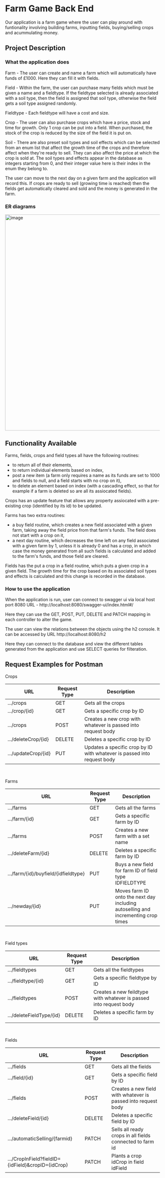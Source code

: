# Farm Game Back End


Our application is a farm game where the user can play around with funtionality involving building farms, inputting fields, buying/selling crops and acummulating money.


## Project Description
### What the application does
Farm - The user can create and name a farm which will automatically have funds of £1000. Here they can fill it with fields.
<br/>

Field - Within the farm, the user can purchase many fields which must be given a name and a fieldtype. If the fieldtype selected is already associated with a soil type, then the field is assigned that soil type, otherwise the field gets a soil type assigned randomly.
<br/>

Fieldtype - Each fieldtype will have a cost and size.
<br/>

Crop - The user can also purchase crops which have a price, stock and time for growth. Only 1 crop can be put into a field. When purchased, the stock of the crop is reduced by the size of the field it is put on.
<br/>

Soil - There are also preset soil types and soil effects which can be selected from an enum list that affect the growth time of the crops and therefore affect when they're ready to sell. They can also affect the price at which the crop is sold at. The soil types and effects appear in the database as integers starting from 0, and their integer value here is their index in the enum they belong to.
<br/>

The user can move to the next day on a given farm and the application will record this. If crops are ready to sell (growing time is reached) then the fields get automatically cleared and sold and the money is generated in the farm.

### ER diagrams

<img width="703" alt="image" src="https://user-images.githubusercontent.com/93927995/171015421-3401598d-4e0e-4499-93d2-3bd7c534a7fe.png">

## Functionality Available

Farms, fields, crops and field types all have the following routines:
* to return all of their elements, 
* to return individual elements based on index, 
* post a new item (a farm only requires a name as its funds are set to 1000 and fields to null, and a field starts with no crop on it),
* to delete an element based on index (with a cascading effect, so that for example if a farm is deleted so are all its assiocated fields).

Crops has an update feature that allows any property assiocated with a pre-existing crop (identified by its id) to be updated. <br/>

Farms has two extra routines:
* a buy field routine, which creates a new field associated with a given farm, taking away the field price from that farm's funds. The field does not start with a crop on it,
* a next day routine, which decreases the time left on any field associated with a given farm by 1, unless it is already 0 and has a crop, in which case the money generated from all such fields is calculated and added to the farm's funds, and those field are cleared.

Fields has the put a crop in a field routine, which puts a given crop in a given field. The growth time for the crop based on its associated soil types and effects is calculated and this change is recorded in the database.

### How to use the application
When the application is run, user can connect to swagger ui via local host port 8080 URL - http://localhost:8080/swagger-ui/index.html#/
<br/>

Here they can use the GET, POST, PUT, DELETE and PATCH mapping in each controller to alter the game.
<br/>

The user can view the relations between the objects using the h2 console. It can be accessed by URL http://localhost:8080/h2
<br/>

Here they can connect to the database and view the different tables generated from the application and use SELECT queries for filteration.

## Request Examples for Postman

Crops
<br />

| URL                     | Request Type  | Description                                                             |
| -------------           | ------------- | ---------------------                                                   |
| .../crops               | GET           | Gets all the crops                                                      |
| .../crop/{id}           | GET           | Gets a specific crop by ID                                              |
| .../crops               | POST          | Creates a new crop with whatever is passed into request body            |
| .../deleteCrop/{id}     | DELETE        | Deletes a specific crop by ID                                           |
| .../updateCrop/{id}     | PUT           | Updates a specific crop by ID with whatever is passed into request body |

<br />

Farms
<br />

| URL                                   | Request Type  | Description                                                                       |
| -------------                         | ------------- | ---------------------                                                             |
| .../farms                             | GET           | Gets all the farms                                                                |
| .../farm/{id}                         | GET           | Gets a specific farm by ID                                                        |
| .../farms                             | POST          | Creates a new farm with a set name                                                |
| .../deleteFarm/{id}                   | DELETE        | Deletes a specific farm by ID                                                     |
| .../farm/{id}/buyfield/{idfieldtype}  | PUT           | Buys a new field for farm ID of field type IDFIELDTYPE                            |
| .../newday/{id}                       | PUT           | Moves farm ID onto the next day including autoselling and incrementing crop times |

<br />

Field types
<br />

| URL                                   | Request Type  | Description                                                       |
| -------------                         | ------------- | ---------------------                                             |
| .../fieldtypes                        | GET           | Gets all the fieldtypes                                           |
| .../fieldtype/{id}                    | GET           | Gets a specific fieldtype by ID                                   |
| .../fieldtypes                        | POST          | Creates a new feildtype with whatever is passed into request body |
| .../deleteFieldType/{id}              | DELETE        | Deletes a specific farm by ID                                     |

<br />

Fields
<br />

| URL                                              | Request Type  | Description                                                   |
| -------------                                    | ------------- | ---------------------                                         |
| .../fields                                       | GET           | Gets all the fields                                           |
| .../field/{id}                                   | GET           | Gets a specific field by ID                                   |
| .../fields                                       | POST          | Creates a new field with whatever is passed into request body |
| .../deleteField/{id}                             | DELETE        | Deletes a specific field by ID                                |
| .../automaticSelling/{farmid}                    | PATCH         | Sells all ready crops in all fields connected to farm id      |
| .../CropInField?fieldID={idField}&cropID={idCrop}| PATCH         | Plants a crop idCrop in field idField                         |

<br />
